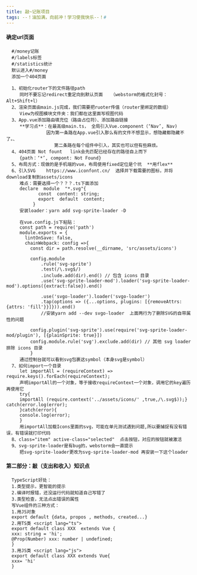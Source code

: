 ```yaml
---
title: 敲~记账项目
tags: --！油加满，向前冲！学习使我快乐--！#
---
```



#### 确定url页面
      #/money记账
      #/labels标签
      #/statistics统计
      默认进入#/money
      添加一个404页面
      
      1、初始化router下的文件路径path
         同时不要忘记redirect重定向到默认页面   （webstorm的格式化封号：Alt+Shift+l）
      2、渲染页面由main.js完成，我们需要把ruoter传值（router里绑定的数组）  
         View为视图模块文件夹：我们都在这里面写视图代码
      3、App.vue添加路由填充位（路由占位符）、添加路由链接
         **学习点**：在最高级main.ts， 全局引入Vue.component（‘Nav’, Nav)
                   因为第一条路在App.vue引入那么有的文件不想显示，想隐藏都隐藏不了。、
                      第二条路在每个组件中引入，其实也可以但有些麻烦。
      4、404页面 Not fount   link会先匹配已经存在的路径自上而下
         {path：‘*’, compont: Not Found}    
      5、布局方式：现做的是手机端的vue，布局使用fixed定位是个坑  **用flex**           
      6、引入SVG    https://www.iconfont.cn/  选择并下载需要的图标，并将download复制到assets/icons
         难点：需要选择一个？？？.ts下面添加
         declare  module  "*.svg"{
                const  content: string;
                export  default  content;
              }
         安装loader：yarn add svg-sprite-loader -D
         
         在vue.config.js下粘贴：
         const path = require('path')
         module.exports = {
           lintOnSave: false,
           chainWebpack: config =>{
             const dir = path.resolve(__dirname, 'src/assets/icons')
         
             config.module
                 .rule('svg-sprite')
                 .test(/\.svg$/)    
                 .include.add(dir).end() // 包含 icons 目录
                 .use('svg-sprite-loader-mod').loader('svg-sprite-loader-mod').options({extract:false}).end()
                 
                 .use('svgo-loader').loader('svgo-loader')
                 .tap(options => ({...options, plugins: [{removeAttrs: {attrs: 'fill'}}]})).end()
                 //安装yarn add --dev svgo-loader  上面两行为了删除SVG的自带属性的问题
                 
             config.plugin('svg-sprite').use(require('svg-sprite-loader-mod/plugin'), [{plainSprite: true}])
             config.module.rule('svg').exclude.add(dir) // 其他 svg loader 排除 icons 目录
             }
         通过控制台就可以看到svg包裹这symbol（本身svg是symbol）
      7、如何import一个目录
         let importAll = (requireContext) => require.keys().forEach(requireContext);
         声明importAll的一个对象，等于接收requireContext一个对象，调用它的key遍历再使用它
         try{
         importAll (require.context('../assets/icons/' ,true,/\.svg$));} catch(error.log(error);
         }catch(error){
         console.log(error);
         }
         用importAll加载Icons里面的svg，可能在单元测试遇到问题,所以要捕捉有没有错误，有错误就打印代码  
      8、class="item" active-class="selected"  点击按钮，对应的按钮就被激活
      9、svg-sprite-loader是有bug的，webstorm会一直提示
         把svg-sprite-loader更改为svg-sprite-loader-mod 再安装一下这个loader

####  第二部分：敲（支出和收入）知识点
      TypeScript好处：
      1.类型提示，更智能的提示
      2.编译时报错，还没运行代码就知道自己写错了
      3.类型检查，无法点出错误的属性
      写Vue组件的三种方式：
      1.用JS对象
      export default {data, propos , methods, created...}
      2.用TS类 <script lang="ts">
      export default class XXX  extends Vue {
      xxx: string = 'hi';
      @Prop(Number) xxx: number | undefined;
      }
      3.用JS类 <script lang="js">
      export default class XXX extends Vue{
      xxx= 'hi'
      }

      